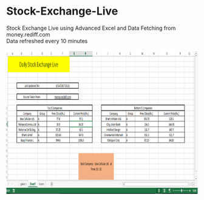 # Stock-Exchange-Live
Stock Exchange Live using Advanced Excel and Data Fetching from money.rediff.com
<br>
Data refreshed every 10 minutes
<br>
<p align = 'center'>
<img width = '800' height = '380' src = 'https://github.com/shubh3695/Stock-Exchange-Live/blob/master/screenshot.png'/>
</p>
